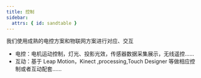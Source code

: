 ```yaml
---
title: 控制
sidebar:
  attrs: { id: sandtable }
---
```


我们使用成熟的电控方案和物联网方案进行对应、交互

- 电控：电机运动控制，灯光、投影光效，传感器数据采集展示，无线遥控……
- 互动：基于 Leap Motion，Kinect ,processing,Touch Designer 等做相应控制或者互动配套……
